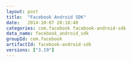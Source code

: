 ```yaml
---
layout: post
title:  "Facebook Android SDK"
date:   2014-10-07 20:18:40
categories: com.facebook facebook-android-sdk
data_name: facebook_android_sdk
groupId: com.facebook
artifactId: facebook-android-sdk
versions: ["3.19"]
---
```

